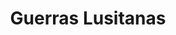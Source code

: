﻿---
title: "Guerras Lusitanas"
permalink: periodes_47.html
layout: periode
dataInici: -155
dataFi: -139
sidebar: periodes
pares:
  - id: 49
    title: "Conquista de Hispania"
    dataInici: "(-218)"
    dataFi: "(-19)"

fills:
jocsPrincipals:
jocsEscenaris:
jocsEpoca:
jocsEpocaEscenaris:
  - title: "Iberos"
    bggId: 3634
    escenari: "La conquista de Iberia"
    dataInici: -147
    dataFi: -133

---
